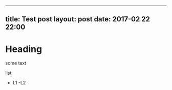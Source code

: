 
---
title: Test post
layout: post
date: 2017-02 22 22:00
---
# Heading

some text


list:
- L1
-L2
